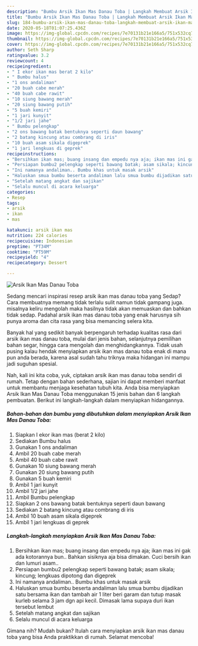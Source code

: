 ```yaml
---
description: "Bumbu Arsik Ikan Mas Danau Toba | Langkah Membuat Arsik Ikan Mas Danau Toba Yang Lezat Sekali"
title: "Bumbu Arsik Ikan Mas Danau Toba | Langkah Membuat Arsik Ikan Mas Danau Toba Yang Lezat Sekali"
slug: 184-bumbu-arsik-ikan-mas-danau-toba-langkah-membuat-arsik-ikan-mas-danau-toba-yang-lezat-sekali
date: 2020-05-18T01:07:25.436Z
image: https://img-global.cpcdn.com/recipes/7e70131b21e166a5/751x532cq70/arsik-ikan-mas-danau-toba-foto-resep-utama.jpg
thumbnail: https://img-global.cpcdn.com/recipes/7e70131b21e166a5/751x532cq70/arsik-ikan-mas-danau-toba-foto-resep-utama.jpg
cover: https://img-global.cpcdn.com/recipes/7e70131b21e166a5/751x532cq70/arsik-ikan-mas-danau-toba-foto-resep-utama.jpg
author: Seth Sharp
ratingvalue: 3.2
reviewcount: 4
recipeingredient:
- " I ekor ikan mas berat 2 kilo"
- " Bumbu halus"
- "1 ons andaliman"
- "20 buah cabe merah"
- "40 buah cabe rawit"
- "10 siung bawang merah"
- "20 siung bawang putih"
- "5 buah kemiri"
- "1 jari kunyit"
- "1/2 jari jahe"
- " Bumbu pelengkap"
- "2 ons bawang batak bentuknya seperti daun bawang"
- "2 batang kincung atau combrang di iris"
- "10 buah asam sikala digeprek"
- "1 jari lengkuas di geprek"
recipeinstructions:
- "Bersihkan ikan mas; buang insang dan empedu nya aja; ikan mas ini gak ada kotorannya bun.. Bahkan sisiknya aja bisa dimakan. Cuci bersih ikan dan lumuri asam.."
- "Persiapan bumbu2 pelengkap seperti bawang batak; asam sikala; kincung; lengkuas dipotong dan digeprek"
- "Ini namanya andaliman.. Bumbu khas untuk masak arsik"
- "Haluskan smua bumbu beserta andaliman lalu smua bumbu dijadikan satu bersama ikan dan tambah air 1 liter beri garam dan tutup masak kurleb selama 3 jam dgn api kecil. Dimasak lama supaya duri ikan tersebut lembut"
- "Setelah matang angkat dan sajikan"
- "Selalu muncul di acara keluarga"
categories:
- Resep
tags:
- arsik
- ikan
- mas

katakunci: arsik ikan mas 
nutrition: 224 calories
recipecuisine: Indonesian
preptime: "PT34M"
cooktime: "PT59M"
recipeyield: "4"
recipecategory: Dessert

---
```



![Arsik Ikan Mas Danau Toba](https://img-global.cpcdn.com/recipes/7e70131b21e166a5/751x532cq70/arsik-ikan-mas-danau-toba-foto-resep-utama.jpg)

Sedang mencari inspirasi resep arsik ikan mas danau toba yang Sedap? Cara membuatnya memang tidak terlalu sulit namun tidak gampang juga. misalnya keliru mengolah maka hasilnya tidak akan memuaskan dan bahkan tidak sedap. Padahal arsik ikan mas danau toba yang enak harusnya sih punya aroma dan cita rasa yang bisa memancing selera kita.

Banyak hal yang sedikit banyak berpengaruh terhadap kualitas rasa dari arsik ikan mas danau toba, mulai dari jenis bahan, selanjutnya pemilihan bahan segar, hingga cara mengolah dan menghidangkannya. Tidak usah pusing kalau hendak menyiapkan arsik ikan mas danau toba enak di mana pun anda berada, karena asal sudah tahu triknya maka hidangan ini mampu jadi suguhan spesial.




Nah, kali ini kita coba, yuk, ciptakan arsik ikan mas danau toba sendiri di rumah. Tetap dengan bahan sederhana, sajian ini dapat memberi manfaat untuk membantu menjaga kesehatan tubuh kita. Anda bisa menyiapkan Arsik Ikan Mas Danau Toba menggunakan 15 jenis bahan dan 6 langkah pembuatan. Berikut ini langkah-langkah dalam menyiapkan hidangannya.

<!--inarticleads1-->

##### Bahan-bahan dan bumbu yang dibutuhkan dalam menyiapkan Arsik Ikan Mas Danau Toba:

1. Siapkan  I ekor ikan mas (berat 2 kilo)
1. Sediakan  Bumbu halus
1. Gunakan 1 ons andaliman
1. Ambil 20 buah cabe merah
1. Ambil 40 buah cabe rawit
1. Gunakan 10 siung bawang merah
1. Gunakan 20 siung bawang putih
1. Gunakan 5 buah kemiri
1. Ambil 1 jari kunyit
1. Ambil 1/2 jari jahe
1. Ambil  Bumbu pelengkap
1. Siapkan 2 ons bawang batak bentuknya seperti daun bawang
1. Sediakan 2 batang kincung atau combrang di iris
1. Ambil 10 buah asam sikala digeprek
1. Ambil 1 jari lengkuas di geprek




<!--inarticleads2-->

##### Langkah-langkah menyiapkan Arsik Ikan Mas Danau Toba:

1. Bersihkan ikan mas; buang insang dan empedu nya aja; ikan mas ini gak ada kotorannya bun.. Bahkan sisiknya aja bisa dimakan. Cuci bersih ikan dan lumuri asam..
1. Persiapan bumbu2 pelengkap seperti bawang batak; asam sikala; kincung; lengkuas dipotong dan digeprek
1. Ini namanya andaliman.. Bumbu khas untuk masak arsik
1. Haluskan smua bumbu beserta andaliman lalu smua bumbu dijadikan satu bersama ikan dan tambah air 1 liter beri garam dan tutup masak kurleb selama 3 jam dgn api kecil. Dimasak lama supaya duri ikan tersebut lembut
1. Setelah matang angkat dan sajikan
1. Selalu muncul di acara keluarga




Gimana nih? Mudah bukan? Itulah cara menyiapkan arsik ikan mas danau toba yang bisa Anda praktikkan di rumah. Selamat mencoba!
